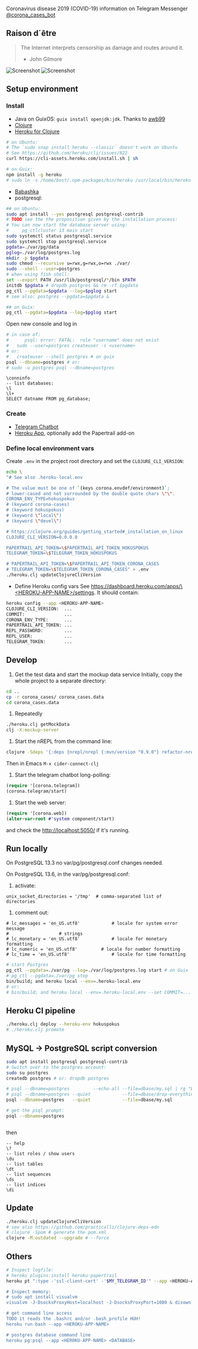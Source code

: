 Coronavirus disease 2019 (COVID-19) information on Telegram Messenger
[@corona_cases_bot](https://t.me/corona_cases_bot)

## Raison d´être
> The Internet interprets censorship as damage and routes around it.
> - John Gilmore

![Screenshot](/resources/pics/screenshot_1-50-percents.jpg)
![Screenshot](/resources/pics/screenshot_2-50-percents.jpg)

## Setup environment

### Install
* Java on GuixOS: `guix install openjdk:jdk`. Thanks to [awb99](https://github.com/clojure-emacs/orchard/issues/117#issuecomment-859987280)
* [Clojure](https://clojure.org/guides/getting_started#_clojure_installer_and_cli_tools)
* [Heroku for Clojure](https://devcenter.heroku.com/articles/getting-started-with-clojure)
```bash
# on Ubuntu:
# The `sudo snap install heroku --classic` doesn't work on Ubuntu
# See https://github.com/heroku/cli/issues/822
curl https://cli-assets.heroku.com/install.sh | sh

# on Guix:
npm install -g heroku
# sudo ln -s /home/bost/.npm-packages/bin/heroku /usr/local/bin/heroku
```
* [Babashka](https://github.com/babashka/babashka#installer-script)
* postgresql:
```bash
## on Ubuntu:
sudo apt install --yes postgresql postgresql-contrib
# TODO see the the proposition given by the installation process:
# You can now start the database server using:
#     pg_ctlcluster 13 main start
sudo systemctl status postgresql.service
sudo systemctl stop postgresql.service
pgdata=./var/pg/data
pglog=./var/log/postgres.log
mkdir -p $pgdata
sudo chmod --recursive u=rwx,g=rwx,o=rwx ./var/
sudo --shell --user=postgres
# when using fish shell:
set --export PATH /usr/lib/postgresql/*/bin $PATH
initdb $pgdata # dropdb postgres && rm -rf $pgdata
pg_ctl --pgdata=$pgdata --log=$pglog start
# see also: postgres --pgdata=$pgdata &

## on Guix:
pg_ctl --pgdata=$pgdata --log=$pglog start
```
Open new console and log in
```bash
# in case of:
#      psql: error: FATAL:  role "username" does not exist
#   sudo --user=postgres createuser -s <username>
# or:
#   createuser --shell postgres # on guix
psql --dbname=postgres # or:
# sudo -u postgres psql --dbname=postgres
```
```postgres
\conninfo
-- list databases:
\l
\l+
SELECT datname FROM pg_database;
```

### Create
* [Telegram Chatbot](https://core.telegram.org/bots#3-how-do-i-create-a-bot)
* [Heroku App](https://www.heroku.com/), optionally add the Papertrail add-on

### Define local environment vars
Create `.env` in the project root directory and set the `CLOJURE_CLI_VERSION`:
```bash
echo \
"# See also .heroku-local.env

# The value must be one of `(keys corona.envdef/environment)`;
# lower-cased and not surrounded by the double quote chars \"\".
CORONA_ENV_TYPE=hokuspokus
# (keyword corona-cases)
# (keyword hokuspokus)
# (keyword \"local\")
# (keyword \"devel\")

# https://clojure.org/guides/getting_started#_installation_on_linux
CLOJURE_CLI_VERSION=0.0.0.0

PAPERTRAIL_API_TOKEN=\$PAPERTRAIL_API_TOKEN_HOKUSPOKUS
TELEGRAM_TOKEN=\$TELEGRAM_TOKEN_HOKUSPOKUS

# PAPERTRAIL_API_TOKEN=\$PAPERTRAIL_API_TOKEN_CORONA_CASES
# TELEGRAM_TOKEN=\$TELEGRAM_TOKEN_CORONA_CASES" > .env
./heroku.clj updateClojureCliVersion
```
* Define Heroku config vars
See [https://dashboard.heroku.com/apps/\<HEROKU-APP-NAME\>/settings]().
It should contain:
```bash
heroku config --app <HEROKU-APP-NAME>
CLOJURE_CLI_VERSION:  ...
COMMIT:               ...
CORONA_ENV_TYPE:      ...
PAPERTRAIL_API_TOKEN: ...
REPL_PASSWORD:        ...
REPL_USER:            ...
TELEGRAM_TOKEN:       ...
```

## Develop

1. Get the test data and start the mockup data service
Initially, copy the whole project to a separate directory:
```bash
cd ..
cp -r corona_cases/ corona_cases.data
cd corona_cases.data
```
1. Repeatedly
```bash
./heroku.clj getMockData
clj -X:mockup-server
```

1. Start the nREPL from the command line:
<!-- No line continuations '\' accepted -->
```bash
clojure -Sdeps '{:deps {nrepl/nrepl {:mvn/version "0.9.0"} refactor-nrepl/refactor-nrepl {:mvn/version "3.5.2"} cider/cider-nrepl {:mvn/version "0.28.3"}}}' -m nrepl.cmdline --middleware '["refactor-nrepl.middleware/wrap-refactor", "cider.nrepl/cider-middleware"]'
```
Then in Emacs `M-x cider-connect-clj`

1. Start the telegram chatbot long-polling:
```clojure
(require '[corona.telegram])
(corona.telegram/start)
```

1. Start the web server:
```clojure
(require '[corona.web])
(alter-var-root #'system component/start)
```
and check the [http://localhost:5050/](http://localhost:5050/) if it's running.

## Run locally

On PostgreSQL 13.3 no var/pg/postgresql.conf changes needed.

On PostgreSQL 13.6, in the var/pg/postgresql.conf:
1. activate:
```
unix_socket_directories = '/tmp'  # comma-separated list of directories
```
1. comment out:
```
# lc_messages = 'en_US.utf8'			# locale for system error message
# 					# strings
# lc_monetary = 'en_US.utf8'			# locale for monetary formatting
# lc_numeric = 'en_US.utf8'			# locale for number formatting
# lc_time = 'en_US.utf8'				# locale for time formatting
```

```bash
# start Postgres
pg_ctl --pgdata=./var/pg --log=./var/log/postgres.log start # on Guix
# pg_ctl --pgdata=./var/pg stop
bin/build; and heroku local --env=.heroku-local.env
# or:
# bin/build; and heroku local --env=.heroku-local.env --set COMMIT=...
```

## Heroku CI pipeline
```bash
./heroku.clj deploy --heroku-env hokuspokus
# ./heroku.clj promote
```

## MySQL -> PostgreSQL script conversion

```bash
sudo apt install postgresql postgresql-contrib
# Switch over to the postgres account:
sudo su postgres
createdb postgres # or: dropdb postgres

# psql --dbname=postgres         --echo-all --file=dbase/my.sql | rg "ERROR\|NOTICE|WARN"
# psql --dbname=postgres --quiet            --file=dbase/drop-everything.sql
psql --dbname=postgres   --quiet            --file=dbase/my.sql

# get the psql prompt:
psql --dbname=postgres
```

```bash
```
then
```postgres
-- help
\?
-- list roles / show users
\du
-- list tables
\dt
-- list sequences
\ds
-- list indices
\di
```

## Update
```bash
./heroku.clj updateClojureCliVersion
# see also https://github.com/practicalli/clojure-deps-edn
# clojure -Spom # generate the pom.xml
clojure -M:outdated --upgrade # --force
```

## Others

```bash
# Inspect logfile:
# heroku plugins:install heroku-papertrail
heroku pt ":type -'ssl-client-cert' -'$MY_TELEGRAM_ID'" --app <HEROKU-APP-NAME> | grep -v -e '^[[:space:]]*$

# Inspect memory:
# sudo apt install visualvm
visualvm -J-DsocksProxyHost=localhost -J-DsocksProxyPort=1080 & disown

# get command line access
TODO it reads the .bashrc and/or .bash_profile HUH!
heroku run bash --app <HEROKU-APP-NAME>

# postgres database command line
heroku pg:psql --app <HEROKU-APP-NAME> <DATABASE>
```

